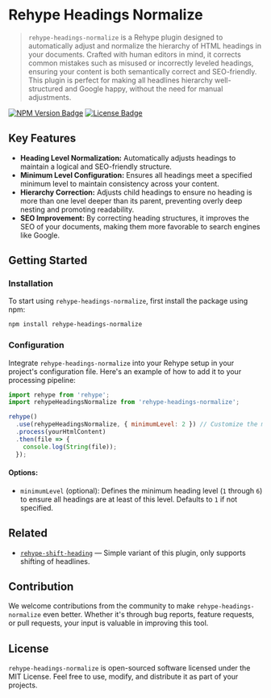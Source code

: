 # Rehype Headings Normalize

> `rehype-headings-normalize` is a Rehype plugin designed to automatically adjust and normalize the hierarchy of HTML headings in your documents. Crafted with human editors in mind, it corrects common mistakes such as misused or incorrectly leveled headings, ensuring your content is both semantically correct and SEO-friendly. This plugin is perfect for making all headlines hierarchy well-structured and Google happy, without the need for manual adjustments.

[![NPM Version Badge](https://badgen.net/npm/v/rehype-headings-normalize)](https://www.npmjs.com/package/rehype-headings-normalize)
[![License Badge](https://badgen.net/npm/license/rehype-headings-normalize)](https://github.com/hashbite/rehype-headings-normalize/blob/main/LICENSE)

## Key Features

- **Heading Level Normalization:** Automatically adjusts headings to maintain a logical and SEO-friendly structure.
- **Minimum Level Configuration:** Ensures all headings meet a specified minimum level to maintain consistency across your content.
- **Hierarchy Correction:** Adjusts child headings to ensure no heading is more than one level deeper than its parent, preventing overly deep nesting and promoting readability.
- **SEO Improvement:** By correcting heading structures, it improves the SEO of your documents, making them more favorable to search engines like Google.

## Getting Started

### Installation

To start using `rehype-headings-normalize`, first install the package using npm:

```bash
npm install rehype-headings-normalize
```

### Configuration

Integrate `rehype-headings-normalize` into your Rehype setup in your project's configuration file. Here's an example of how to add it to your processing pipeline:

```js
import rehype from 'rehype';
import rehypeHeadingsNormalize from 'rehype-headings-normalize';

rehype()
  .use(rehypeHeadingsNormalize, { minimumLevel: 2 }) // Customize the minimumLevel as needed
  .process(yourHtmlContent)
  .then(file => {
    console.log(String(file));
  });
```

#### Options:

- `minimumLevel` (optional): Defines the minimum heading level (`1` through `6`) to ensure all headings are at least of this level. Defaults to `1` if not specified.

## Related

*   [`rehype-shift-heading`](https://github.com/rehypejs/rehype-shift-heading)
    — Simple variant of this plugin, only supports shifting of headlines.

## Contribution

We welcome contributions from the community to make `rehype-headings-normalize` even better. Whether it's through bug reports, feature requests, or pull requests, your input is valuable in improving this tool.

## License

`rehype-headings-normalize` is open-sourced software licensed under the MIT License. Feel free to use, modify, and distribute it as part of your projects.
